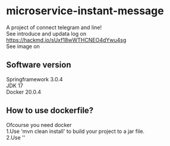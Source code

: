 # microservice-instant-message
A project of connect telegram and line!  
See introduce and updata log on https://hackmd.io/sUxf18wWTHCNEO4dYwu4sg  
See image on  
## Software version
Springframework 3.0.4  
JDK 17  
Docker 20.0.4  
## How to use dockerfile?
Ofcourse you need docker  
1.Use 'mvn clean install' to build your project to a jar file.  
2.Use ''  
